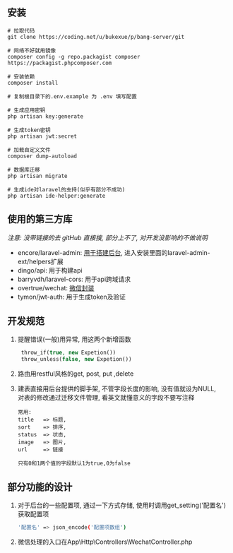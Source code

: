 ## 安装

```base
# 拉取代码
git clone https://coding.net/u/bukexue/p/bang-server/git
  
# 网络不好就用镜像
composer config -g repo.packagist composer https://packagist.phpcomposer.com
 
# 安装依赖
composer install
  
# 复制根目录下的.env.example 为 .env 填写配置
  
# 生成应用密钥
php artisan key:generate
  
# 生成token密钥
php artisan jwt:secret
  
# 加载自定义文件
composer dump-autoload
  
# 数据库迁移
php artisan migrate
  
# 生成ide对laravel的支持(似乎有部分不成功)
php artisan ide-helper:generate

```


## 使用的第三方库

*注意: 没带链接的去 gitHub 直接搜, 部分上不了, 对开发没影响的不做说明*

* encore/laravel-admin: [用于搭建后台](http://laravel-admin.org/docs/#/zh/), 进入安装里面的laravel-admin-ext/helpers扩展
* dingo/api: 用于构建api
* barryvdh/laravel-cors: 用于api跨域请求
* overtrue/wechat: [微信封装](https://easywechat.org/zh-cn/docs/index.html)
* tymon/jwt-auth: 用于生成token及验证

## 开发规范

1. 提醒错误(一般)用异常, 用这两个新增函数
    ```php
     throw_if(true, new Expetion())
     throw_unless(false, new Expetion())
    ```
    
2. 路由用restful风格的get, post, put ,delete

3. 建表直接用后台提供的脚手架, 不管字段长度的影响, 没有值就设为NULL, 
    <br>对表的修改通过迁移文件管理, 看英文就懂意义的字段不要写注释
    ```base
    常用:
    title   => 标题,
    sort    => 排序,
    status  => 状态,
    image   => 图片,
    url     => 链接
      
    只有0和1两个值的字段默认1为true,0为false
    ```
   
## 部分功能的设计

1. 对于后台的一些配置项, 通过一下方式存储, 使用时调用get_setting('配置名')获取配置项

    ```bash
    '配置名' => json_encode('配置项数组')
    ```
    
2. 微信处理的入口在App\Http\Controllers\WechatController.php